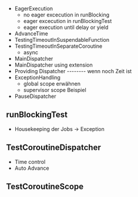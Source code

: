 - EagerExecution
  - no eager excecution in runBlocking
  - eager excecution in runBlockingTest
  - eager execution until delay or yield
- AdvanceTime
- TestingTimeoutInSuspendableFunction
- TestingTimeoutInSeparateCoroutine
  - async
- MainDispatcher
- MainDispatcher using extension
- Providing Dispatcher
-------- wenn noch Zeit ist
- ExceptionHandling
  - global scope erwähnen
  - supervisor scope Beispiel
- PauseDispatcher

## runBlockingTest
- Housekeeping der Jobs -> Exception

## TestCoroutineDispatcher
- Time control
- Auto Advance

## TestCoroutineScope
